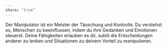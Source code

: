 ```yaml
---
share: "true"
---
```

Der Manipulator ist ein Meister der Täuschung und Kontrolle. Du verstehst es, Menschen zu beeinflussen, indem du ihre Gedanken und Emotionen steuerst. Deine Fähigkeiten erlauben es dir, subtil die Entscheidungen anderer zu lenken und Situationen zu deinem Vorteil zu manipulieren.